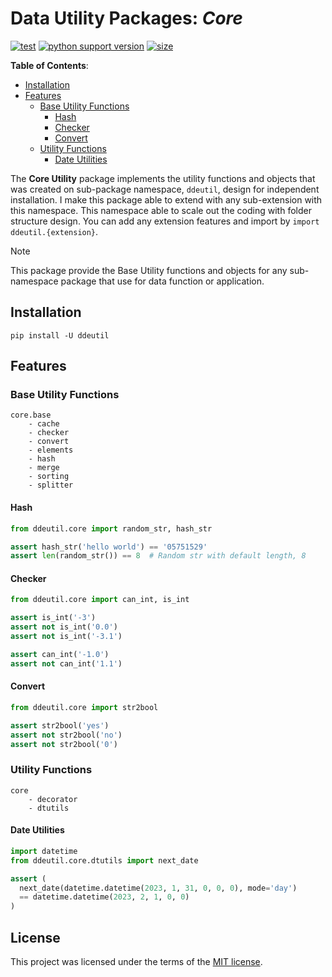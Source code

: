 # Data Utility Packages: _Core_

[![test](https://github.com/korawica/ddeutil/actions/workflows/tests.yml/badge.svg?branch=main)](https://github.com/korawica/ddeutil/actions/workflows/tests.yml)
[![python support version](https://img.shields.io/pypi/pyversions/ddeutil)](https://pypi.org/project/ddeutil/)
[![size](https://img.shields.io/github/languages/code-size/korawica/ddeutil)](https://github.com/korawica/ddeutil)

**Table of Contents**:

- [Installation](#installation)
- [Features](#features)
  - [Base Utility Functions](#base-utility-functions)
    - [Hash](#hash)
    - [Checker](#checker)
    - [Convert](#convert)
  - [Utility Functions](#utility-functions)
    - [Date Utilities](#date-utilities)

The **Core Utility** package implements the utility functions and objects
that was created on sub-package namespace, `ddeutil`, design for independent
installation. I make this package able to extend with any sub-extension with this
namespace. This namespace able to scale out the coding with folder
structure design. You can add any extension features and import by
`import ddeutil.{extension}`.

> [!NOTE]
> This package provide the Base Utility functions and objects for any sub-namespace
> package that use for data function or application.

## Installation

```shell
pip install -U ddeutil
```

## Features

### Base Utility Functions

```text
core.base
    - cache
    - checker
    - convert
    - elements
    - hash
    - merge
    - sorting
    - splitter
```

#### Hash

```python
from ddeutil.core import random_str, hash_str

assert hash_str('hello world') == '05751529'
assert len(random_str()) == 8  # Random str with default length, 8
```

#### Checker

```python
from ddeutil.core import can_int, is_int

assert is_int('-3')
assert not is_int('0.0')
assert not is_int('-3.1')

assert can_int('-1.0')
assert not can_int('1.1')
```

#### Convert

```python
from ddeutil.core import str2bool

assert str2bool('yes')
assert not str2bool('no')
assert not str2bool('0')
```

### Utility Functions

```text
core
    - decorator
    - dtutils
```

#### Date Utilities

```python
import datetime
from ddeutil.core.dtutils import next_date

assert (
  next_date(datetime.datetime(2023, 1, 31, 0, 0, 0), mode='day')
  == datetime.datetime(2023, 2, 1, 0, 0)
)
```

## License

This project was licensed under the terms of the [MIT license](LICENSE).

